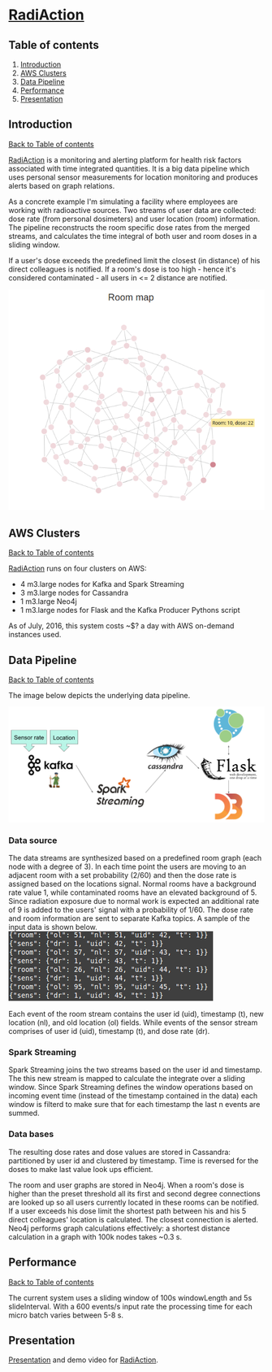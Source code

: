# [RadiAction](https:/radiaction.site)

## Table of contents
1. [Introduction](README.md#introduction)
2. [AWS Clusters](README.md#aws-clusters) 
3. [Data Pipeline](README.md#data-pipeline)
4. [Performance](README.md#performance)
5. [Presentation](README.md#presentation)


## Introduction 
[Back to Table of contents](README.md#table-of-contents)

[RadiAction](http://radiaction.site) is a monitoring and alerting platform for health risk factors associated with time integrated quantities. It is a big data pipeline which uses personal sensor measurements for location monitoring and produces alerts based on graph relations.

As a concrete example I'm simulating a facility where employees are working with radioactive sources. Two streams of user data are collected: dose rate (from personal dosimeters) and user location (room) information. The pipeline reconstructs the room specific dose rates from the merged streams, and calculates the time integral of both user and room doses in a sliding window. 

If a user's dose exceeds the predefined limit the closest (in distance) of his direct colleagues is notified. If a room's dose is too high - hence it's considered contaminated - all users in <= 2 distance are notified.

![Alt text](app/static/img/room_graph.png?raw=true "Room map")


## AWS Clusters
[Back to Table of contents](README.md#table-of-contents)

[RadiAction](http://radiaction.site) runs on four clusters on AWS:
<ul>
<li>4 m3.large nodes for Kafka and Spark Streaming</li>
<li>3 m3.large nodes for Cassandra </li>
<li>1 m3.large Neo4j</li>
<li>1 m3.large nodes for Flask and the Kafka Producer Pythons script</li>
</ul>
As of July, 2016, this system costs ~$? a day with AWS on-demand instances used.

## Data Pipeline
[Back to Table of contents](README.md#table-of-contents)

The image below depicts the underlying data pipeline.

![Alt text](app/static/img/pipeline.png?raw=true "Pipeline")

### Data source
The data streams are synthesized based on a predefined room graph (each node with a degree of 3). In each time point the users are moving to an adjacent room with a set probability (2/60) and then the dose rate is assigned based on the locations signal. Normal rooms have a background rate value 1, while contaminated rooms have an elevated background of 5. Since radiation exposure due to normal work is expected an additional rate of 9 is added to the users' signal with a probability of 1/60. 
The dose rate and room information are sent to separate Kafka topics. A sample of the input data is shown below. 
![Alt text](app/static/img/input.png?raw=true "Input data")

Each event of the room stream contains the user id (uid), timestamp (t), new location (nl), and old location (ol) fields. While events of the sensor stream comprises of user id (uid), timestamp (t), and dose rate (dr).

### Spark Streaming
Spark Streaming joins the two streams based on the user id and timestamp. The this new stream is mapped to calculate the integrate over a sliding window. Since Spark Streaming defines the window operations based on incoming event time (instead of the timestamp contained in the data) each window is filterd to make sure that for each timestamp the last n events are summed.

### Data bases
The resulting dose rates and dose values are stored in Cassandra: partitioned by user id and clustered by timestamp. Time is reversed for the doses to make last value look ups efficient.

The room and user graphs are stored in Neo4j. When a room's dose is higher than the preset threshold all its first and second degree connections are looked up so all users currently located in these rooms can be notified.
If a user exceeds his dose limit the shortest path between his and his 5 direct colleagues' location is calculated. The closest connection is alerted. Neo4j performs graph calculations effectively: a shortest distance calculation in a graph with 100k nodes takes ~0.3 s.

## Performance
[Back to Table of contents](README.md#table-of-contents)

The current system uses a sliding window of 100s windowLength and 5s slideInterval. With a 600 events/s input rate the processing time for each micro batch varies between 5-8 s.


## Presentation
[Presentation](https://jlantos.github.io/) and demo video for [RadiAction](http://radiaction.site).

